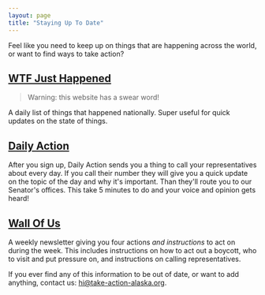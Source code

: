 ```yaml
---
layout: page
title: "Staying Up To Date"
---
```


Feel like you need to keep up on things that are happening across the world, or want to find ways to take action?

## [WTF Just Happened](https://whatthefuckjusthappenedtoday.com/)

> Warning: this website has a swear word!

A daily list of things that happened nationally. Super useful for quick updates on the state of things.

## [Daily Action](https://dailyaction.org)

After you sign up, Daily Action sends you a thing to call your representatives about every day. If you call their number they will give you a quick update on the topic of the day and why it's important. Than they'll route you to our Senator's offices. This take 5 minutes to do and your voice and opinion gets heard!

## [Wall Of Us](https://www.wall-of-us.org)

A weekly newsletter giving you four actions _and instructions_ to act on during the week. This includes instructions on how to act out a boycott, who to visit and put pressure on, and instructions on calling representatives.

If you ever find any of this information to be out of date, or want to add anything, contact us: [hi@take-action-alaska.org](mailto:hi@take-action-alaska.org).

